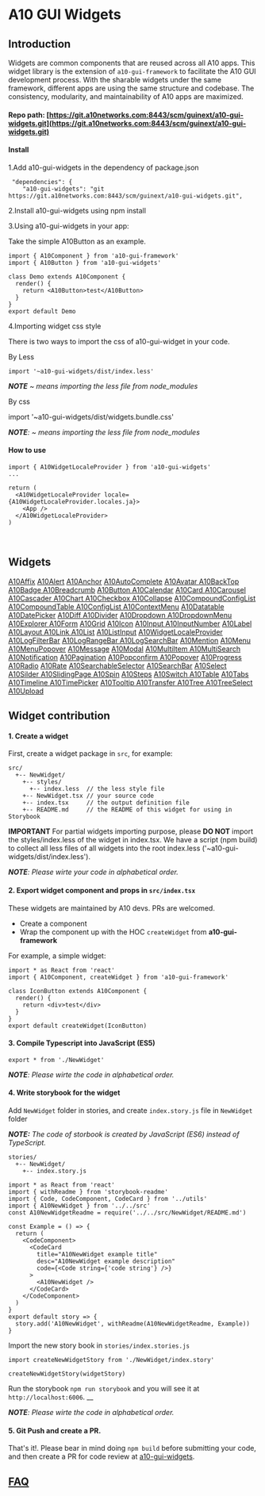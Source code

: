 # A10 GUI Widgets

## Introduction <a id="introduction"></a>

 Widgets are common components that are reused across all A10 apps. This widget library is the extension of `a10-gui-framework` to facilitate the A10 GUI development process. With the sharable widgets under the same framework, different apps are using the same structure and codebase. The consistency, modularity, and maintainability of A10 apps are maximized.

#### Repo path: [https://git.a10networks.com:8443/scm/guinext/a10-gui-widgets.git](https://git.a10networks.com:8443/scm/guinext/a10-gui-widgets.git) <a id="repo-path"></a>

#### Install <a id="install"></a>

1.Add a10-gui-widgets in the dependency of package.json

```text
 "dependencies": {
    "a10-gui-widgets": "git https://git.a10networks.com:8443/scm/guinext/a10-gui-widgets.git",
```

2.Install a10-gui-widgets using npm install

3.Using a10-gui-widgets in your app:

Take the simple A10Button as an example.

```text
import { A10Component } from 'a10-gui-framework'
import { A10Button } from 'a10-gui-widgets'

class Demo extends A10Component {
  render() {
    return <A10Button>test</A10Button>
  }
}
export default Demo 
```

4.Importing widget css style

There is two ways to import the css of a10-gui-widget in your code.

By Less

```text
import '~a10-gui-widgets/dist/index.less'
```

_**NOTE** ~ means importing the less file from node\_modules_

By css

import '~a10-gui-widgets/dist/widgets.bundle.css'

_**NOTE**: ~ means importing the less file from node\_modules_

#### How to use

```text
import { A10WidgetLocaleProvider } from 'a10-gui-widgets'
...

return (
  <A10WidgetLocaleProvider locale={A10WidgetLocaleProvider.locales.ja}>
    <App />
  </A10WidgetLocaleProvider>
)
```

​

## Widgets  <a id="core-components"></a>

[A10Affix](https://git.a10networks.com:8443/projects/GUINEXT/repos/a10-gui-widgets/browse/src)   [A10Alert](https://git.a10networks.com:8443/projects/GUINEXT/repos/a10-gui-widgets/browse/src)   [A10Anchor](https://git.a10networks.com:8443/projects/GUINEXT/repos/a10-gui-widgets/browse/src)  [ A10AutoComplete](https://git.a10networks.com:8443/projects/GUINEXT/repos/a10-gui-widgets/browse/src)  [ A10Avatar ](https://git.a10networks.com:8443/projects/GUINEXT/repos/a10-gui-widgets/browse/src) [ A10BackTop](https://git.a10networks.com:8443/projects/GUINEXT/repos/a10-gui-widgets/browse/src)   [A10Badge ](https://git.a10networks.com:8443/projects/GUINEXT/repos/a10-gui-widgets/browse/src)[A10Breadcrumb](https://git.a10networks.com:8443/projects/GUINEXT/repos/a10-gui-widgets/browse/src)   [A10Button ](https://git.a10networks.com:8443/projects/GUINEXT/repos/a10-gui-widgets/browse/src)  [A10Calendar](https://git.a10networks.com:8443/projects/GUINEXT/repos/a10-gui-widgets/browse/src)   [A10Card ](https://git.a10networks.com:8443/projects/GUINEXT/repos/a10-gui-widgets/browse/src)  [A10Carousel](https://git.a10networks.com:8443/projects/GUINEXT/repos/a10-gui-widgets/browse/src)   [A10Cascader ](https://git.a10networks.com:8443/projects/GUINEXT/repos/a10-gui-widgets/browse/src)  [A10Chart ](https://git.a10networks.com:8443/projects/GUINEXT/repos/a10-gui-widgets/browse/src)[A10Checkbox ](https://git.a10networks.com:8443/projects/GUINEXT/repos/a10-gui-widgets/browse/src)  [A10Collapse](https://git.a10networks.com:8443/projects/GUINEXT/repos/a10-gui-widgets/browse/src)   [A10CompoundConfigList](https://git.a10networks.com:8443/projects/GUINEXT/repos/a10-gui-widgets/browse/src)   [A10CompoundTable ](https://git.a10networks.com:8443/projects/GUINEXT/repos/a10-gui-widgets/browse/src)  [A10ConfigList ](https://git.a10networks.com:8443/projects/GUINEXT/repos/a10-gui-widgets/browse/src)[A10ContextMenu](https://git.a10networks.com:8443/projects/GUINEXT/repos/a10-gui-widgets/browse/src)   [A10Datatable](https://git.a10networks.com:8443/projects/GUINEXT/repos/a10-gui-widgets/browse/src)   [A10DatePicker](https://git.a10networks.com:8443/projects/GUINEXT/repos/a10-gui-widgets/browse/src)   [A10Diff ](https://git.a10networks.com:8443/projects/GUINEXT/repos/a10-gui-widgets/browse/src)  [A10Divider](https://git.a10networks.com:8443/projects/GUINEXT/repos/a10-gui-widgets/browse/src)   [A10Dropdown  ](https://git.a10networks.com:8443/projects/GUINEXT/repos/a10-gui-widgets/browse/src) [A10DropdownMenu](https://git.a10networks.com:8443/projects/GUINEXT/repos/a10-gui-widgets/browse/src)   [A10Explorer ](https://git.a10networks.com:8443/projects/GUINEXT/repos/a10-gui-widgets/browse/src)  [A10Form](https://git.a10networks.com:8443/projects/GUINEXT/repos/a10-gui-widgets/browse/src)   [A10Grid](https://git.a10networks.com:8443/projects/GUINEXT/repos/a10-gui-widgets/browse/src)   [A10Icon](https://git.a10networks.com:8443/projects/GUINEXT/repos/a10-gui-widgets/browse/src)   [A10Input ](https://git.a10networks.com:8443/projects/GUINEXT/repos/a10-gui-widgets/browse/src)  [A10InputNumber](https://git.a10networks.com:8443/projects/GUINEXT/repos/a10-gui-widgets/browse/src)   [A10Label ](https://git.a10networks.com:8443/projects/GUINEXT/repos/a10-gui-widgets/browse/src)[A10Layout  ](https://git.a10networks.com:8443/projects/GUINEXT/repos/a10-gui-widgets/browse/src) [A10Link ](https://git.a10networks.com:8443/projects/GUINEXT/repos/a10-gui-widgets/browse/src)  [A10List](https://git.a10networks.com:8443/projects/GUINEXT/repos/a10-gui-widgets/browse/src)   [A10ListInput](https://git.a10networks.com:8443/projects/GUINEXT/repos/a10-gui-widgets/browse/src)   [A10WidgetLocaleProvider](https://git.a10networks.com:8443/projects/GUINEXT/repos/a10-gui-widgets/browse/src)   [A10LogFilterBar](https://git.a10networks.com:8443/projects/GUINEXT/repos/a10-gui-widgets/browse/src)  [A10LogRangeBar ](https://git.a10networks.com:8443/projects/GUINEXT/repos/a10-gui-widgets/browse/src)  [A10LogSearchBar](https://git.a10networks.com:8443/projects/GUINEXT/repos/a10-gui-widgets/browse/src)   [A10Mention](https://git.a10networks.com:8443/projects/GUINEXT/repos/a10-gui-widgets/browse/src)   [A10Menu](https://git.a10networks.com:8443/projects/GUINEXT/repos/a10-gui-widgets/browse/src)   [A10MenuPopover](https://git.a10networks.com:8443/projects/GUINEXT/repos/a10-gui-widgets/browse/src)   [A10Message](https://git.a10networks.com:8443/projects/GUINEXT/repos/a10-gui-widgets/browse/src) [A10Modal](https://git.a10networks.com:8443/projects/GUINEXT/repos/a10-gui-widgets/browse/src)   [A10MultiItem ](https://git.a10networks.com:8443/projects/GUINEXT/repos/a10-gui-widgets/browse/src)  [A10MultiSearch ](https://git.a10networks.com:8443/projects/GUINEXT/repos/a10-gui-widgets/browse/src)  [A10Notification](https://git.a10networks.com:8443/projects/GUINEXT/repos/a10-gui-widgets/browse/src)   [A10Pagination](https://git.a10networks.com:8443/projects/GUINEXT/repos/a10-gui-widgets/browse/src)   [A10Popconfirm ](https://git.a10networks.com:8443/projects/GUINEXT/repos/a10-gui-widgets/browse/src)  [A10Popover](https://git.a10networks.com:8443/projects/GUINEXT/repos/a10-gui-widgets/browse/src)   [A10Progress](https://git.a10networks.com:8443/projects/GUINEXT/repos/a10-gui-widgets/browse/src)   [A10Radio](https://git.a10networks.com:8443/projects/GUINEXT/repos/a10-gui-widgets/browse/src)   [A10Rate](https://git.a10networks.com:8443/projects/GUINEXT/repos/a10-gui-widgets/browse/src)   [A10SearchableSelector](https://git.a10networks.com:8443/projects/GUINEXT/repos/a10-gui-widgets/browse/src)  [ A10SearchBar](https://git.a10networks.com:8443/projects/GUINEXT/repos/a10-gui-widgets/browse/src)   [A10Select  ](https://git.a10networks.com:8443/projects/GUINEXT/repos/a10-gui-widgets/browse/src) [A10Silder ](https://git.a10networks.com:8443/projects/GUINEXT/repos/a10-gui-widgets/browse/src)  [A10SlidingPage ](https://git.a10networks.com:8443/projects/GUINEXT/repos/a10-gui-widgets/browse/src)  [A10Spin](https://git.a10networks.com:8443/projects/GUINEXT/repos/a10-gui-widgets/browse/src)   [A10Steps](https://git.a10networks.com:8443/projects/GUINEXT/repos/a10-gui-widgets/browse/src)   [A10Switch ](https://git.a10networks.com:8443/projects/GUINEXT/repos/a10-gui-widgets/browse/src)  [A10Table](https://git.a10networks.com:8443/projects/GUINEXT/repos/a10-gui-widgets/browse/src)   [A10Tabs](https://git.a10networks.com:8443/projects/GUINEXT/repos/a10-gui-widgets/browse/src)   [A10Timeline ](https://git.a10networks.com:8443/projects/GUINEXT/repos/a10-gui-widgets/browse/src)  [A10TimePicker](https://git.a10networks.com:8443/projects/GUINEXT/repos/a10-gui-widgets/browse/src)   [A10Tooltip  ](https://git.a10networks.com:8443/projects/GUINEXT/repos/a10-gui-widgets/browse/src) [A10Transfer  ](https://git.a10networks.com:8443/projects/GUINEXT/repos/a10-gui-widgets/browse/src) [A10Tree ](https://git.a10networks.com:8443/projects/GUINEXT/repos/a10-gui-widgets/browse/src)  [A10TreeSelect](https://git.a10networks.com:8443/projects/GUINEXT/repos/a10-gui-widgets/browse/src)   [A10Upload](https://git.a10networks.com:8443/projects/GUINEXT/repos/a10-gui-widgets/browse/src)

## Widget contribution

#### 1. Create a widget

 First, create a widget package in `src`, for example:

```text
src/
  +-- NewWidget/
    +-- styles/
      +-- index.less  // the less style file
    +-- NewWidget.tsx // your source code
    +-- index.tsx     // the output definition file
    +-- README.md     // the README of this widget for using in Storybook
```

 **IMPORTANT** For partial widgets importing purpose, please **DO NOT** import the styles/index.less of the widget in index.tsx. We have a script \(npm build\) to collect all less files of all widgets into the root index.less \('~a10-gui-widgets/dist/index.less'\).

 _**NOTE**: Please wirte your code in alphabetical order._

#### 2.  Export widget component and props in `src/index.tsx`

These widgets are maintained by A10 devs. PRs are welcomed.

* Create a component
* Wrap the component up with the HOC `createWidget` from **a10-gui-framework**

For example, a simple widget:

```text
import * as React from 'react'
import { A10Component, createWidget } from 'a10-gui-framework'

class IconButton extends A10Component {
  render() {
    return <div>test</div>
  }
}
export default createWidget(IconButton)
```

#### 3.  Compile Typescript into JavaScript \(ES5\)

```text
export * from './NewWidget'
```

 _**NOTE**: Please wirte the code in alphabetical order._

#### 4.  Write storybook for the widget

 Add `NewWidget` folder in stories, and create `index.story.js` file in `NewWidget` folder

 _**NOTE:** The code of storbook is created by JavaScript \(ES6\) instead of TypeScript._

```text
stories/
  +-- NewWidget/
    +-- index.story.js
```

```text
import * as React from 'react'
import { withReadme } from 'storybook-readme'
import { Code, CodeComponent, CodeCard } from '../utils'
import { A10NewWidget } from '../../src'
const A10NewWidgetReadme = require('../../src/NewWidget/README.md')

const Example = () => {
  return (
    <CodeComponent>
      <CodeCard
        title="A10NewWidget example title"
        desc="A10NewWidget example description"
        code={<Code string={'code string'} />}
      >
        <A10NewWidget />
      </CodeCard>
    </CodeComponent>
  )
}
export default story => {
  story.add('A10NewWidget', withReadme(A10NewWidgetReadme, Example))
}
```

 Import the new story book in `stories/index.stories.js`

```text
import createNewWidgetStory from './NewWidget/index.story'

createNewWidgetStory(widgetStory)
```

Run the storybook `npm run storybook` and you will see it at `http://localhost:6006`. __

_**NOTE**: Please wirte the code in alphabetical order._ 

#### 5.  Git Push and create a PR.

 That's it!. Please bear in mind doing `npm build` before submitting your code, and then create a PR for code review at [a10-gui-widgets](https://git.a10networks.com:8443/projects/GUINEXT/repos/a10-gui-widgets/).





## ​[FAQ](https://a10-gui.gitbook.io/ugf/faq/a10-gui-framework)​ <a id="faq"></a>

